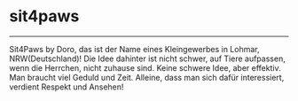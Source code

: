 # sit4paws
------------------
Sit4Paws by Doro, das ist der Name eines Kleingewerbes in Lohmar, NRW(Deutschland)! Die Idee dahinter ist nicht schwer, auf Tiere aufpassen, wenn die Herrchen, nicht zuhause sind. Keine schwere Idee, aber effektiv. Man braucht viel Geduld und Zeit. Alleine, dass man sich dafür interessiert, verdient Respekt und Ansehen!